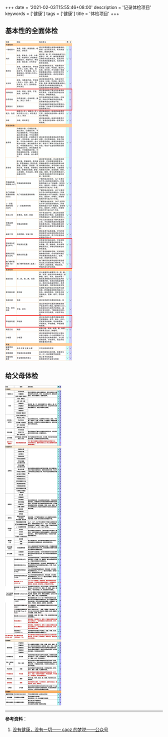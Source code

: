 +++
date = '2021-02-03T15:55:46+08:00'
description = '记录体检项目'
keywords = ['健康']
tags = ['健康']
title = '体检项目'
+++

## 基本性的全面体检

![基本性的全面体检](/images/ji-ben-xing-de-quan-mian-ti-jian.jpeg)

## 给父母体检

![给父母体检](/images/gei-fu-mu-ti-jian.jpeg)

---

**参考资料**：

1. [没有健康，没有一切—— caoz 的梦呓——公众号](https://mp.weixin.qq.com/s/S-mc-hS1213k8kwYhoqxcg)
